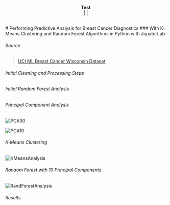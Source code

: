 <p align="center">
  <b>Test</b><br>
  <a test </a> |
  <a test </a> |
  <a test </a> 
  <br><br>
</p>
# Performing Predictive Analysis for Breast Cancer Diagnostics
### With K-Means Clustering and Random Forest Algorithms in Python with JupyterLab

######  Source
>[UCI ML Breast Cancer Wisconsin Dataset](https://www.kaggle.com/uciml/breast-cancer-wisconsin-data)

######  Initial Cleaning and Processing Steps

######  Initial Random Forest Analysis

######  Principal Component Analysis

![PCA30](https://github.com/ElishaPhillips/Python-K-Means-RandomForest-Wisconsin-Breast-Cancer-Diagnostics/blob/9c7d169e99817ed944578b93f33bdc127881913a/Graphs/Visualising30.png)

![PCA10](https://github.com/ElishaPhillips/Python-K-Means-RandomForest-Wisconsin-Breast-Cancer-Diagnostics/blob/9c7d169e99817ed944578b93f33bdc127881913a/Graphs/Visualising10.png)

######  K-Means Clustering

![KMeansAnalysis](https://github.com/ElishaPhillips/Python-K-Means-RandomForest-Wisconsin-Breast-Cancer-Diagnostics/blob/9c7d169e99817ed944578b93f33bdc127881913a/Graphs/BCWD.KCluster.png)

######  Random Forest with 10 Principal Components

![RandForestAnalysis](https://github.com/ElishaPhillips/Python-K-Means-RandomForest-Wisconsin-Breast-Cancer-Diagnostics/blob/9c7d169e99817ed944578b93f33bdc127881913a/Graphs/BCWD.RandTree.png)

######  Results








